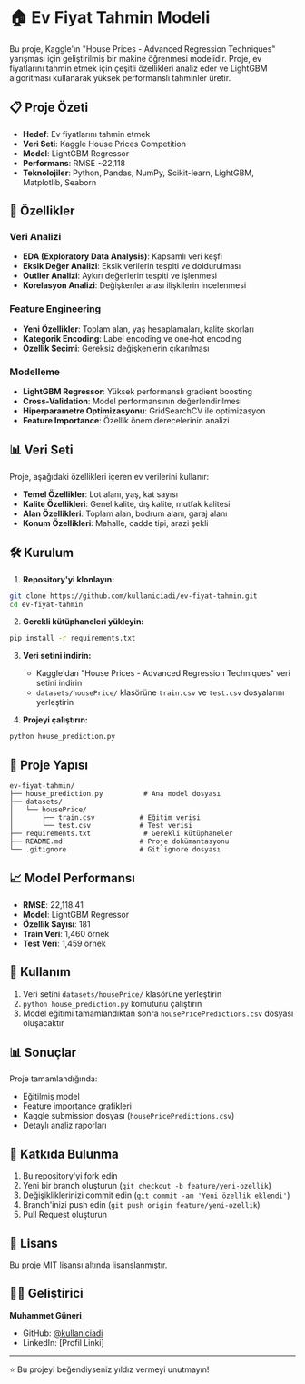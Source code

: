 # 🏠 Ev Fiyat Tahmin Modeli

Bu proje, Kaggle'ın "House Prices - Advanced Regression Techniques" yarışması için geliştirilmiş bir makine öğrenmesi modelidir. Proje, ev fiyatlarını tahmin etmek için çeşitli özellikleri analiz eder ve LightGBM algoritması kullanarak yüksek performanslı tahminler üretir.

## 📋 Proje Özeti

- **Hedef**: Ev fiyatlarını tahmin etmek
- **Veri Seti**: Kaggle House Prices Competition
- **Model**: LightGBM Regressor
- **Performans**: RMSE ~22,118
- **Teknolojiler**: Python, Pandas, NumPy, Scikit-learn, LightGBM, Matplotlib, Seaborn

## 🚀 Özellikler

### Veri Analizi
- **EDA (Exploratory Data Analysis)**: Kapsamlı veri keşfi
- **Eksik Değer Analizi**: Eksik verilerin tespiti ve doldurulması
- **Outlier Analizi**: Aykırı değerlerin tespiti ve işlenmesi
- **Korelasyon Analizi**: Değişkenler arası ilişkilerin incelenmesi

### Feature Engineering
- **Yeni Özellikler**: Toplam alan, yaş hesaplamaları, kalite skorları
- **Kategorik Encoding**: Label encoding ve one-hot encoding
- **Özellik Seçimi**: Gereksiz değişkenlerin çıkarılması

### Modelleme
- **LightGBM Regressor**: Yüksek performanslı gradient boosting
- **Cross-Validation**: Model performansının değerlendirilmesi
- **Hiperparametre Optimizasyonu**: GridSearchCV ile optimizasyon
- **Feature Importance**: Özellik önem derecelerinin analizi

## 📊 Veri Seti

Proje, aşağıdaki özellikleri içeren ev verilerini kullanır:

- **Temel Özellikler**: Lot alanı, yaş, kat sayısı
- **Kalite Özellikleri**: Genel kalite, dış kalite, mutfak kalitesi
- **Alan Özellikleri**: Toplam alan, bodrum alanı, garaj alanı
- **Konum Özellikleri**: Mahalle, cadde tipi, arazi şekli

## 🛠️ Kurulum

1. **Repository'yi klonlayın:**
```bash
git clone https://github.com/kullaniciadi/ev-fiyat-tahmin.git
cd ev-fiyat-tahmin
```

2. **Gerekli kütüphaneleri yükleyin:**
```bash
pip install -r requirements.txt
```

3. **Veri setini indirin:**
   - Kaggle'dan "House Prices - Advanced Regression Techniques" veri setini indirin
   - `datasets/housePrice/` klasörüne `train.csv` ve `test.csv` dosyalarını yerleştirin

4. **Projeyi çalıştırın:**
```bash
python house_prediction.py
```

## 📁 Proje Yapısı

```
ev-fiyat-tahmin/
├── house_prediction.py          # Ana model dosyası
├── datasets/
│   └── housePrice/
│       ├── train.csv           # Eğitim verisi
│       └── test.csv            # Test verisi
├── requirements.txt             # Gerekli kütüphaneler
├── README.md                   # Proje dokümantasyonu
└── .gitignore                  # Git ignore dosyası
```

## 📈 Model Performansı

- **RMSE**: 22,118.41
- **Model**: LightGBM Regressor
- **Özellik Sayısı**: 181
- **Train Veri**: 1,460 örnek
- **Test Veri**: 1,459 örnek

## 🎯 Kullanım

1. Veri setini `datasets/housePrice/` klasörüne yerleştirin
2. `python house_prediction.py` komutunu çalıştırın
3. Model eğitimi tamamlandıktan sonra `housePricePredictions.csv` dosyası oluşacaktır

## 📊 Sonuçlar

Proje tamamlandığında:
- Eğitilmiş model
- Feature importance grafikleri
- Kaggle submission dosyası (`housePricePredictions.csv`)
- Detaylı analiz raporları

## 🤝 Katkıda Bulunma

1. Bu repository'yi fork edin
2. Yeni bir branch oluşturun (`git checkout -b feature/yeni-ozellik`)
3. Değişikliklerinizi commit edin (`git commit -am 'Yeni özellik eklendi'`)
4. Branch'inizi push edin (`git push origin feature/yeni-ozellik`)
5. Pull Request oluşturun

## 📝 Lisans

Bu proje MIT lisansı altında lisanslanmıştır.

## 👨‍💻 Geliştirici

**Muhammet Güneri**
- GitHub: [@kullaniciadi](https://github.com/kullaniciadi)
- LinkedIn: [Profil Linki]

---

⭐ Bu projeyi beğendiyseniz yıldız vermeyi unutmayın! 